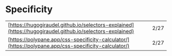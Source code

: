 # Specificity

|  |  |
| :--- | :--- |
| [https://hugogiraudel.github.io/selectors-explained](https://hugogiraudel.github.io/selectors-explained) | 2/27 |
| [https://polypane.app/css-specificity-calculator/](https://polypane.app/css-specificity-calculator/) | 2/27 |

